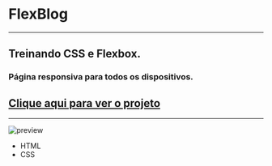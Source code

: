 # FlexBlog
---
## Treinando CSS e Flexbox.

### Página responsiva para todos os dispositivos.

[Clique aqui para ver o projeto](https://rpatricia.github.io/origamid/ )
---
---

![preview](./image/img-reademe.png)
 
 - HTML
 - CSS


